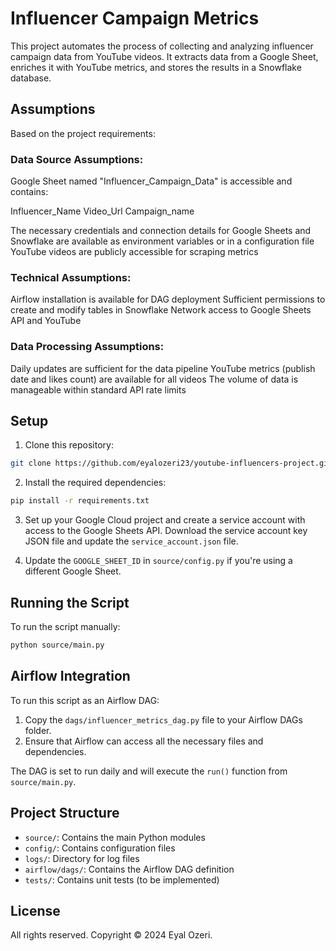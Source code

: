 # Influencer Campaign Metrics

This project automates the process of collecting and analyzing influencer campaign data from YouTube videos. It extracts data from a Google Sheet, enriches it with YouTube metrics, and stores the results in a Snowflake database.

## Assumptions

Based on the project requirements:

### Data Source Assumptions:

Google Sheet named "Influencer_Campaign_Data" is accessible and contains:

Influencer_Name
Video_Url
Campaign_name


The necessary credentials and connection details for Google Sheets and Snowflake are available as environment variables or in a configuration file
YouTube videos are publicly accessible for scraping metrics


### Technical Assumptions:

Airflow installation is available for DAG deployment
Sufficient permissions to create and modify tables in Snowflake
Network access to Google Sheets API and YouTube


### Data Processing Assumptions:

Daily updates are sufficient for the data pipeline
YouTube metrics (publish date and likes count) are available for all videos
The volume of data is manageable within standard API rate limits

## Setup

1. Clone this repository:

```bash
git clone https://github.com/eyalozeri23/youtube-influencers-project.git
```

2. Install the required dependencies:
```bash
pip install -r requirements.txt
```

3. Set up your Google Cloud project and create a service account with access to the Google Sheets API. Download the service account key JSON file and update the `service_account.json` file.


4. Update the `GOOGLE_SHEET_ID` in `source/config.py` if you're using a different Google Sheet.

## Running the Script

To run the script manually:

```bash
python source/main.py
```

## Airflow Integration

To run this script as an Airflow DAG:

1. Copy the `dags/influencer_metrics_dag.py` file to your Airflow DAGs folder.
2. Ensure that Airflow can access all the necessary files and dependencies.

The DAG is set to run daily and will execute the `run()` function from `source/main.py`.

## Project Structure

- `source/`: Contains the main Python modules
- `config/`: Contains configuration files
- `logs/`: Directory for log files
- `airflow/dags/`: Contains the Airflow DAG definition
- `tests/`: Contains unit tests (to be implemented)



## License

All rights reserved. Copyright © 2024 Eyal Ozeri.